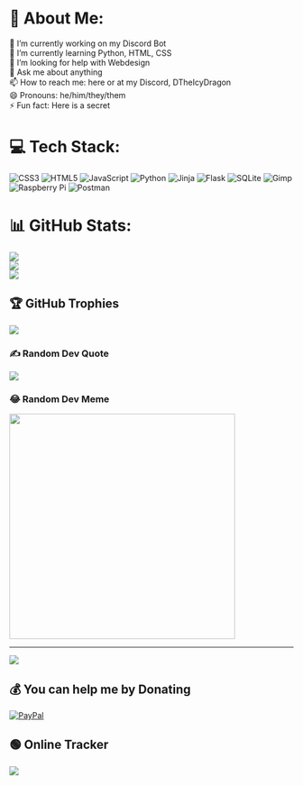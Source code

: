 # 💫 About Me:
🔭 I’m currently working on my Discord Bot<br>🌱 I’m currently learning Python, HTML, CSS<br>🤔 I’m looking for help with Webdesign<br>💬 Ask me about anything<br>📫 How to reach me: here or at my Discord, DTheIcyDragon<br>😄 Pronouns: he/him/they/them<br>⚡ Fun fact: Here is a secret<br>


# 💻 Tech Stack:
![CSS3](https://img.shields.io/badge/css3-%231572B6.svg?style=flat&logo=css3&logoColor=white) ![HTML5](https://img.shields.io/badge/html5-%23E34F26.svg?style=flat&logo=html5&logoColor=white) ![JavaScript](https://img.shields.io/badge/javascript-%23323330.svg?style=flat&logo=javascript&logoColor=%23F7DF1E) ![Python](https://img.shields.io/badge/python-3670A0?style=flat&logo=python&logoColor=ffdd54) ![Jinja](https://img.shields.io/badge/jinja-white.svg?style=flat&logo=jinja&logoColor=black) ![Flask](https://img.shields.io/badge/flask-%23000.svg?style=flat&logo=flask&logoColor=white) ![SQLite](https://img.shields.io/badge/sqlite-%2307405e.svg?style=flat&logo=sqlite&logoColor=white) ![Gimp](https://img.shields.io/badge/Gimp-657D8B?style=flat&logo=gimp&logoColor=FFFFFF) ![Raspberry Pi](https://img.shields.io/badge/-RaspberryPi-C51A4A?style=flat&logo=Raspberry-Pi) ![Postman](https://img.shields.io/badge/Postman-FF6C37?style=flat&logo=postman&logoColor=white)
# 📊 GitHub Stats:
![](https://github-readme-stats.vercel.app/api?username=dtheicydragon&theme=dark&hide_border=false&include_all_commits=false&count_private=false)<br/>
![](https://github-readme-streak-stats.herokuapp.com/?user=dtheicydragon&theme=dark&hide_border=false)<br/>
![](https://github-readme-stats.vercel.app/api/top-langs/?username=dtheicydragon&theme=dark&hide_border=false&include_all_commits=false&count_private=false&layout=compact)

## 🏆 GitHub Trophies
![](https://github-profile-trophy.vercel.app/?username=dtheicydragon&theme=radical&no-frame=false&no-bg=true&margin-w=4)

### ✍️ Random Dev Quote
![](https://quotes-github-readme.vercel.app/api?type=horizontal&theme=radical)

### 😂 Random Dev Meme
<img src='https://randommeme-five.vercel.app/' style="height: 400px;"/>

---
[![](https://visitcount.itsvg.in/api?id=dtheicydragon&icon=0&color=0)](https://visitcount.itsvg.in)

  ## 💰 You can help me by Donating
  [![PayPal](https://img.shields.io/badge/PayPal-00457C?style=for-the-badge&logo=paypal&logoColor=white)](https://paypal.me/dtheicydragon) 

  
<!-- Proudly created with GPRM ( https://gprm.itsvg.in ) -->

## 🟢 Online Tracker

[![](https://discord.c99.nl/widget/theme-3/511219492332896266.png)](https://discord.com/invite/bd8vUQd)


<!--       _
       .__(.)< (MEOW)
        \___)   
 ~~~~~~~~~~~~~~~~~~
Here a MEOWing duck 
Made by Amazon-->
